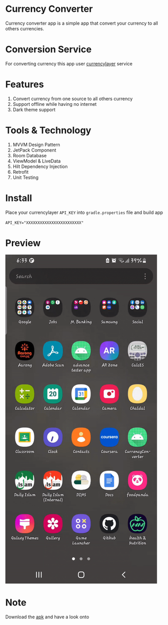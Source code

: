 # Currency Converter
Currency converter app is a simple app that convert your currency to all others currencies. 

# Conversion Service
For converting currency this app user [currencylayer](https://currencylayer.com/) service

# Features
1. Convert currency from one source to all others currency
2. Support offline while having no internet
3. Dark theme support

# Tools & Technology
1. MVVM Design Pattern
2. JetPack Component
3. Room Database
4. ViewModel & LiveData
5. Hilt Dependency Injection
6. Retrofit
7. Unit Testing

# Install
Place your currencylayer `API_KEY` into `gradle.properties` file and build app

``
API_KEY="XXXXXXXXXXXXXXXXXXXXXXXX"
``

# Preview
![](/blob/currency_converter.gif)

# Note
Download the [apk](/blob/currency_converter.apk) and have a look onto

